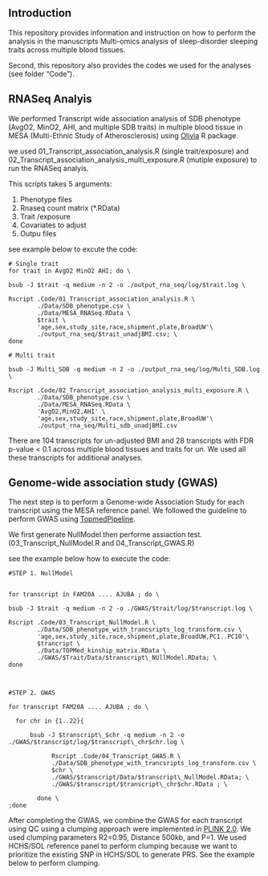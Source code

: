 ## Introduction

This repository provides information and instruction on how to perform
the analysis in the manuscripts Multi-omics analysis of sleep-disorder
sleeping traits across multiple blood tissues.

Second, this repository also provides the codes we used for the analyses
(see folder “Code”).

## RNASeq Analyis

We performed Transcript wide association analysis of SDB phenotype
(AvgO2, MinO2, AHI, and multiple SDB traits) in multiple blood tissue in
MESA (Multi-Ethnic Study of Atherosclerosis) using
[Olivia](https://github.com/nkurniansyah/Olivia "Olivia") R package.

we used 01\_Transcript\_association\_analysis.R (single trait/exposure)
and 02\_Transcript\_association\_analysis\_multi\_exposure.R (mutiple
exposure) to run the RNASeq analyis.

This scripts takes 5 arguments:  
1. Phenotype files  
2. Rnaseq count matrix (\*.RData)  
3. Trait /exposure  
4. Covariates to adjust  
5. Outpu files  

see example below to excute the code:


    # Single trait
    for trait in AvgO2 MinO2 AHI; do \ 

    bsub -J $trait -q medium -n 2 -o ./output_rna_seq/log/$trait.log \

    Rscript .Code/01_Transcript_association_analysis.R \
            ./Data/SDB_phenotype.csv \
            ./Data/MESA_RNASeq.RData \
            $trait \
            'age,sex,study_site,race,shipment,plate,BroadUW'\
            ./output_rna_seq/$trait_unadjBMI.csv; \
    done

    # Multi trait

    bsub -J Multi_SDB -q medium -n 2 -o ./output_rna_seq/log/Multi_SDB.log \

    Rscript .Code/02_Transcript_association_analysis_multi_exposure.R \
            ./Data/SDB_phenotype.csv \
            ./Data/MESA_RNASeq.RData \
            'AvgO2,MinO2,AHI' \
            'age,sex,study_site,race,shipment,plate,BroadUW'\
            ./output_rna_seq/Multi_sdb_unadjBMI.csv
            

There are 104 transcripts for un-adjusted BMI and 28 transcripts with
FDR p-value &lt; 0.1 across multiple blood tissues and traits for un. We
used all these transcripts for additional analyses.

## Genome-wide association study (GWAS)

The next step is to perform a Genome-wide Association Study for each
transcript using the MESA reference panel. We followed the guideline to
perform GWAS using
[TopmedPipeline](https://github.com/UW-GAC/analysis_pipeline "TopmedPipeline").

We first generate NullModel then performe assiaction test.
(03\_Transcript\_NullModel.R and 04\_Transcript\_GWAS.R)

see the example below how to execute the code:


    #STEP 1. NullModel


    for transcript in FAM20A .... AJUBA ; do \ 

    bsub -J $trait -q medium -n 2 -o ./GWAS/$trait/log/$transcript.log \

    Rscript .Code/03_Transcript_NullModel.R \
            ./Data/SDB_phenotype_with_trancsripts_log_transform.csv \
            'age,sex,study_site,race,shipment,plate,BroadUW,PC1..PC10'\
            $trancript \
            ./Data/TOPMed_kinship_matrix.RData \
            ./GWAS/$Trait/Data/$transcript\_NUllModel.RData; \
    done
            


    #STEP 2. GWAS

    for transcript FAM20A .... AJUBA ; do \ 

      for chr in {1..22}{
      
          bsub -J $transcript\_$chr -q medium -n 2 -o ./GWAS/$transcript/log/$transcript\_chr$chr.log \
      
                Rscript .Code/04_Transcript_GWAS.R \
                ./Data/SDB_phenotype_with_trancsripts_log_transform.csv \
                $chr \
                ./GWAS/$transcript/Data/$transcript\_NullModel.RData; \
                ./GWAS/$transcript/$transcript\_chr$chr.RData ; \

            done \
    ;done

            

After completing the GWAS, we combine the GWAS for each transcript using
QC using a clumping approach were implemented in [PLINK
2.0](https://www.cog-genomics.org/plink/2.0/ "PLINK 2.0"). We used
clumping parameters R2=0.95, Distance 500kb, and P=1. We used HCHS/SOL
reference panel to perform clumping because we want to prioritize the
existing SNP in HCHS/SOL to generate PRS. See the example below to
perform clumping.
